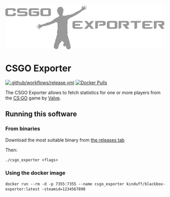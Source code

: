 ![](extra/logo.png)

# CSGO Exporter

[![.github/workflows/release.yml](https://github.com/kinduff/csgo_exporter/actions/workflows/release.yml/badge.svg)](https://github.com/kinduff/csgo_exporter/actions/workflows/release.yml)
[![Docker Pulls](https://img.shields.io/docker/pulls/kinduff/csgo_exporter.svg?maxAge=604800)][hub]

The CSGO Exporter allows to fetch statistics for one or more players from the [CS:GO](https://store.steampowered.com/app/730/CounterStrike_Global_Offensive/) game by [Valve](https://www.valvesoftware.com/en/).

## Running this software

### From binaries

Download the most suitable binary from [the releases tab](https://github.com/kinduff/csgo_exporter/releases)

Then:

```shell
./csgo_exporter <flags>
```

### Using the docker image

```shell
docker run --rm -d -p 7355:7355 --name csgo_exporter kinduff/blackbox-exporter:latest -steamid=1234567890
```

[hub]: https://hub.docker.com/r/kinduff/csgo_exporter/
